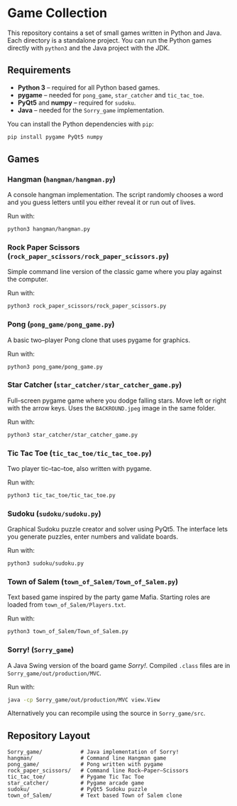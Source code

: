 # Game Collection

This repository contains a set of small games written in Python and Java. Each directory is a standalone project. You can run the Python games directly with `python3` and the Java project with the JDK.

## Requirements

* **Python 3** – required for all Python based games.
* **pygame** – needed for `pong_game`, `star_catcher` and `tic_tac_toe`.
* **PyQt5** and **numpy** – required for `sudoku`.
* **Java** – needed for the `Sorry_game` implementation.

You can install the Python dependencies with `pip`:

```bash
pip install pygame PyQt5 numpy
```

## Games

### Hangman (`hangman/hangman.py`)
A console hangman implementation. The script randomly chooses a word and you guess letters until you either reveal it or run out of lives.

Run with:
```bash
python3 hangman/hangman.py
```

### Rock Paper Scissors (`rock_paper_scissors/rock_paper_scissors.py`)
Simple command line version of the classic game where you play against the computer.

Run with:
```bash
python3 rock_paper_scissors/rock_paper_scissors.py
```

### Pong (`pong_game/pong_game.py`)
A basic two–player Pong clone that uses pygame for graphics.

Run with:
```bash
python3 pong_game/pong_game.py
```

### Star Catcher (`star_catcher/star_catcher_game.py`)
Full–screen pygame game where you dodge falling stars. Move left or right with the arrow keys. Uses the `BACKROUND.jpeg` image in the same folder.

Run with:
```bash
python3 star_catcher/star_catcher_game.py
```

### Tic Tac Toe (`tic_tac_toe/tic_tac_toe.py`)
Two player tic–tac–toe, also written with pygame.

Run with:
```bash
python3 tic_tac_toe/tic_tac_toe.py
```

### Sudoku (`sudoku/sudoku.py`)
Graphical Sudoku puzzle creator and solver using PyQt5. The interface lets you generate puzzles, enter numbers and validate boards.

Run with:
```bash
python3 sudoku/sudoku.py
```

### Town of Salem (`town_of_Salem/Town_of_Salem.py`)
Text based game inspired by the party game Mafia. Starting roles are loaded from `town_of_Salem/Players.txt`.

Run with:
```bash
python3 town_of_Salem/Town_of_Salem.py
```

### Sorry! (`Sorry_game`)
A Java Swing version of the board game *Sorry!*. Compiled `.class` files are in `Sorry_game/out/production/MVC`.

Run with:
```bash
java -cp Sorry_game/out/production/MVC view.View
```

Alternatively you can recompile using the source in `Sorry_game/src`.

## Repository Layout
```
Sorry_game/            # Java implementation of Sorry!
hangman/               # Command line Hangman game
pong_game/             # Pong written with pygame
rock_paper_scissors/   # Command line Rock–Paper–Scissors
tic_tac_toe/           # Pygame Tic Tac Toe
star_catcher/          # Pygame arcade game
sudoku/                # PyQt5 Sudoku puzzle
town_of_Salem/         # Text based Town of Salem clone
```
